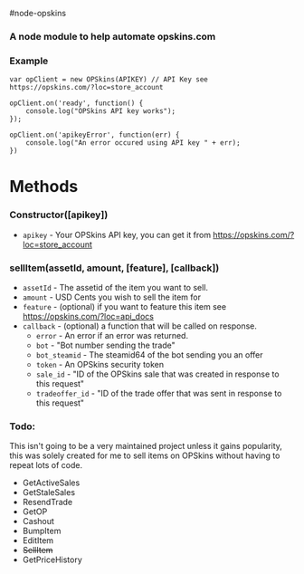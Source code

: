 #node-opskins
### A node module to help automate opskins.com

### Example

```
var opClient = new OPSkins(APIKEY) // API Key see https://opskins.com/?loc=store_account

opClient.on('ready', function() {
	console.log("OPSkins API key works");
});

opClient.on('apikeyError', function(err) {
	console.log("An error occured using API key " + err);
})

```

# Methods


### Constructor([apikey])
- `apikey` - Your OPSkins API key, you can get it from https://opskins.com/?loc=store_account

### sellItem(assetId, amount, [feature], [callback])
- `assetId` - The assetid of the item you want to sell.
- `amount`  - USD Cents you wish to sell the item for
- `feature` - (optional) if you want to feature this item see https://opskins.com/?loc=api_docs
- `callback` - (optional) a function that will be called on response.
    - `error` - An error if an error was returned.
    - `bot`   - "Bot number sending the trade"
    - `bot_steamid` - The steamid64 of the bot sending you an offer
    - `token` - An OPSkins security token
    - `sale_id` - "ID of the OPSkins sale that was created in response to this request"
    - `tradeoffer_id` - "ID of the trade offer that was sent in response to this request"

### Todo:

This isn't going to be a very maintained project unless it gains popularity, this was solely created for me to sell items on OPSkins without having to repeat lots of code.

- GetActiveSales
- GetStaleSales
- ResendTrade
- GetOP
- Cashout
- BumpItem
- EditItem
- ~~SellItem~~
- GetPriceHistory
